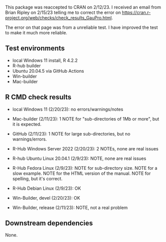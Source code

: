 This package was reaccepted to CRAN on 2/12/23. I received an email from Brian
Ripley on 2/15/23 telling me to correct the error on 
https://cran.r-project.org/web/checks/check_results_GauPro.html.

The error on that page was from a unreliable test. I have improved the test to
make it much more reliable.

## Test environments
* local Windows 11 install, R 4.2.2
* R-hub builder
* Ubuntu 20.04.5 via GitHub Actions
* Win-builder
* Mac-builder

## R CMD check results

* local Windows 11 (2/20/23): no errors/warnings/notes

* Mac-builder (2/11/23): 1 NOTE for "sub-directories of 1Mb or more", but it is expected.

* GitHub  (2/11/23): 1 NOTE for large sub-directories, but no
warnings/errors.

* R-Hub Windows Server 2022 (2/20/23): 2 NOTEs, none are real issues

* R-hub Ubuntu Linux 20.04.1 (2/9/23): NOTE, none are real issues

* R-Hub Fedora Linux (2/9/23): NOTE for sub-directory size. NOTE for a slow example.
NOTE for the HTML version of the manual. NOTE for spelling, but it's correct.

* R-Hub Debian Linux (2/9/23): OK

* Win-Builder, devel (2/20/23): OK

* Win-Builder, release (2/11/23): NOTE, not a real problem

## Downstream dependencies

None.
